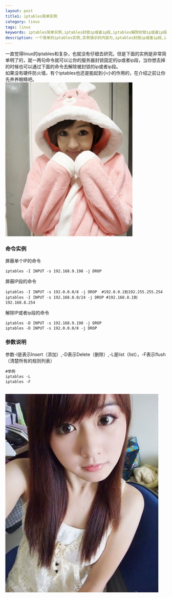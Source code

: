 ```yaml
---
layout: post
title1: iptables简单实例
category: linux
tags: linux
keywords: iptables简单实例,iptables封锁ip或者ip段,iptables解除封锁ip或者ip段
description: 一个简单的iptables实例,实例演示的内容为,iptables封锁ip或者ip段,iptables解除封锁ip或者ip段。
---
```

<p>一直觉得linux的iptables和复杂，也就没有仔细去研究。但是下面的实例是非常简单明了的，就一两句命令就可以让你的服务器封锁固定的ip或者ip段，当你想去掉的时候也可以通过下面的命令去解除被封锁的ip或者ip段。<br/>
如果没有硬件防火墙，有个iptables也还是能起到小小的作用的，在介绍之前让你先养养眼睛吧。<br/><img src='/assets/img/beauty/20140708142126.jpg'></p>

<h3>命令实例</h3>
<p>屏蔽单个IP的命令<br></p>

    iptables -I INPUT -s 192.168.9.198 -j DROP

<p>屏蔽IP段的命令<br></p>

    iptables -I INPUT -s 192.0.0.0/8 -j DROP  #192.0.0.1到192.255.255.254
    iptables -I INPUT -s 192.168.8.0/24 -j DROP #192.168.8.1到192.168.8.254

<p>解除IP或者ip段的命令<br></p>

    iptables -D INPUT -s 192.168.9.198 -j DROP
    iptables -D INPUT -s 192.0.0.0/8 -j DROP 

<h3>参数说明</h3>
<p>
参数-I是表示Insert（添加）,-D表示Delete（删除）,-L是list（list），-F表示flush（清楚所有的规则列表）
</p>

	#举例
	iptables -L
	iptables -F

<br>
<img src='/assets/img/beauty/20140708141928.jpg'>


